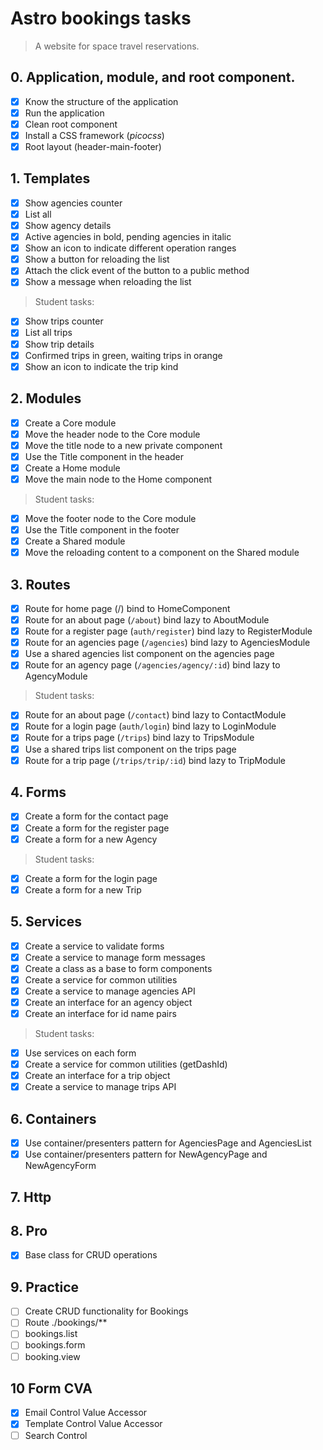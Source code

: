 # Astro bookings tasks

> A website for space travel reservations.

## 0. Application, module, and root component.

- [x] Know the structure of the application
- [x] Run the application
- [x] Clean root component
- [x] Install a CSS framework (_picocss_)
- [x] Root layout (header-main-footer)

## 1. Templates

- [x] Show agencies counter
- [x] List all
- [x] Show agency details
- [x] Active agencies in bold, pending agencies in italic
- [x] Show an icon to indicate different operation ranges
- [x] Show a button for reloading the list
- [x] Attach the click event of the button to a public method
- [x] Show a message when reloading the list

> Student tasks:

- [x] Show trips counter
- [x] List all trips
- [x] Show trip details
- [x] Confirmed trips in green, waiting trips in orange
- [x] Show an icon to indicate the trip kind

## 2. Modules

- [x] Create a Core module
- [x] Move the header node to the Core module
- [x] Move the title node to a new private component
- [x] Use the Title component in the header
- [x] Create a Home module
- [x] Move the main node to the Home component

> Student tasks:

- [x] Move the footer node to the Core module
- [x] Use the Title component in the footer
- [x] Create a Shared module
- [x] Move the reloading content to a component on the Shared module

## 3. Routes

- [x] Route for home page (/) bind to HomeComponent
- [x] Route for an about page (`/about`) bind lazy to AboutModule
- [x] Route for a register page (`auth/register`) bind lazy to RegisterModule
- [x] Route for an agencies page (`/agencies`) bind lazy to AgenciesModule
- [x] Use a shared agencies list component on the agencies page
- [x] Route for an agency page (`/agencies/agency/:id`) bind lazy to AgencyModule

> Student tasks:

- [x] Route for an about page (`/contact`) bind lazy to ContactModule
- [x] Route for a login page (`auth/login`) bind lazy to LoginModule
- [x] Route for a trips page (`/trips`) bind lazy to TripsModule
- [x] Use a shared trips list component on the trips page
- [x] Route for a trip page (`/trips/trip/:id`) bind lazy to TripModule

## 4. Forms

- [x] Create a form for the contact page
- [x] Create a form for the register page
- [x] Create a form for a new Agency

> Student tasks:

- [x] Create a form for the login page
- [x] Create a form for a new Trip

## 5. Services

- [x] Create a service to validate forms
- [x] Create a service to manage form messages
- [x] Create a class as a base to form components
- [x] Create a service for common utilities
- [x] Create a service to manage agencies API
- [x] Create an interface for an agency object
- [x] Create an interface for id name pairs

> Student tasks:

- [x] Use services on each form
- [x] Create a service for common utilities (getDashId)
- [x] Create an interface for a trip object
- [x] Create a service to manage trips API

## 6. Containers

- [x] Use container/presenters pattern for AgenciesPage and AgenciesList
- [x] Use container/presenters pattern for NewAgencyPage and NewAgencyForm

## 7. Http

## 8. Pro

- [x] Base class for CRUD operations

## 9. Practice

- [ ] Create CRUD functionality for Bookings
- [ ] Route ./bookings/\*\*
- [ ] bookings.list
- [ ] bookings.form
- [ ] booking.view

## 10 Form CVA

- [x] Email Control Value Accessor
- [x] Template Control Value Accessor
- [ ] Search Control
